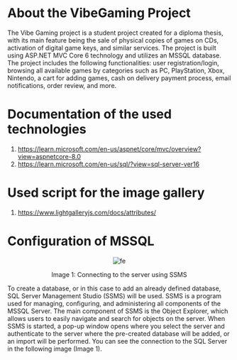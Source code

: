 # About the VibeGaming Project

The Vibe Gaming project is a student project created for a diploma thesis, with its main feature being the sale of physical copies of games on CDs, activation of digital game keys, and similar services. The project is built using ASP.NET MVC Core 6 technology and utilizes an MSSQL database. The project includes the following functionalities: user registration/login, browsing all available games by categories such as PC, PlayStation, Xbox, Nintendo, a cart for adding games, cash on delivery payment process, email notifications, order review, and more.

# Documentation of the used technologies
1. https://learn.microsoft.com/en-us/aspnet/core/mvc/overview?view=aspnetcore-8.0
2. https://learn.microsoft.com/en-us/sql/?view=sql-server-ver16

# Used script for the image gallery
1. https://www.lightgalleryjs.com/docs/attributes/

# Configuration of MSSQL
<div align="center">
  <img src="https://github.com/EdisVrtagic/VibeGaming-GameStore-ASP.NET/assets/101829021/421d27a3-fe5e-422a-ad3f-209ac4a4fdcd" alt="fe">
  <p>Image 1: Connecting to the server using SSMS</p>
</div>

To create a database, or in this case to add an already defined database, SQL Server Management Studio (SSMS) will be used. SSMS is a program used for managing, configuring, and administering all components of the MSSQL Server. The main component of SSMS is the Object Explorer, which allows users to easily navigate and search for objects on the server. When SSMS is started, a pop-up window opens where you select the server and authenticate to the server where the pre-created database will be added, or an import will be performed. You can see the connection to the SQL Server in the following image (Image 1).


